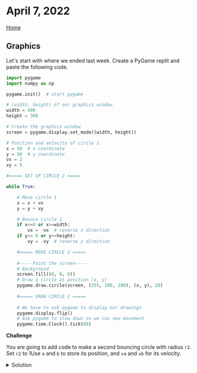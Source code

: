 # April 7, 2022
[Home](./index.md)

## Graphics

Let's start with where we ended last week. Create a PyGame replit and paste the following code.
```python
import pygame
import numpy as np

pygame.init()  # start pygame

# (width, height) of our graphics window
width = 400
height = 300

# Create the graphics window
screen = pygame.display.set_mode((width, height))

# Position and velocity of circle 1
x = 50  # x coordinate
y = 50  # y coordinate
vx = 2
vy = 5

#===== SET UP CIRCLE 2 =====

while True:

    # Move circle 1
    x = x + vx
    y = y + vy

    # Bounce circle 1
    if x<=0 or x>=width:
        vx = -vx  # reverse x direction
    if y<= 0 or y>=height:
        vy = -vy  # reverse y direction

    #===== MOVE CIRCLE 2 =====
    
    #-----Paint the screen-----
    # Background
    screen.fill((0, 0, 0))
    # Draw a circle at position (x, y)
    pygame.draw.circle(screen, (255, 100, 100), (x, y), 20)
    
    #===== DRAW CIRCLE 2 =====
    
    # We have to ask pygame to display our drawings
    pygame.display.flip()
    # Ask pygame to slow down so we can see movement
    pygame.time.Clock().tick(60)
```

**Challenge**

You are going to add code to make a second bouncing circle with radius `r2`. Set `r2` to 1Use `a` and `b` to store its position, and `va` and `vb` for its velocity.

<details>
<summary>Solution</summary>
    Replace
    <pre>#===== SET UP CIRCLE 2 =====</pre>
    with
    <pre># Position and velocity of circle 2
a = 20
b = 20
va = 2
vb = 3
r2 = 12  # radius of circle 2</pre>
    Replace
    <pre>#===== MOVE CIRCLE 2 =====</pre>
    with
    <pre>    # Move circle 2
    a += va
    b += vb
    # Bounce circle 2
    if a<r2 or a>=width - r2:
        va = -va
    if b<r2 or b>=height - r2:
        vb = -vb</pre>
    Finally, replace
    <pre>#===== DRAW CIRCLE 2 =====</pre>
    with
    <pre>pygame.draw.circle(screen, (20, 255, 100), (a, b), r2)</pre>
</details>
